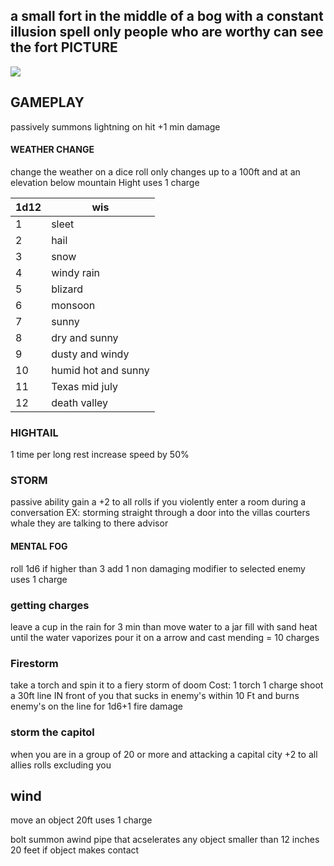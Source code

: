 a small fort in the middle of a bog with a constant illusion spell only people who are worthy can see the fort 
PICTURE
---
![](https://i.imgur.com/AeMt0Za.jpeg)





GAMEPLAY
---
passively summons lightning on hit +1 min damage 
#### WEATHER CHANGE
change the weather on a dice roll only changes up to a 100ft and at an elevation below mountain Hight
uses 1 charge 

| 1d12 | wis                 |
| ---- | ------------------- |
| 1    | sleet               |
| 2    | hail                |
| 3    | snow                |
| 4    | windy rain          |
| 5    | blizard             |
| 6    | monsoon             |
| 7    | sunny               |
| 8    | dry and sunny       |
| 9    | dusty and windy     |
| 10   | humid hot and sunny |
| 11   | Texas mid july      |
| 12   | death valley        |
### HIGHTAIL
1 time per long rest increase speed by 50%

### STORM
passive ability gain a +2 to all rolls if you violently enter a room during a conversation 
EX: storming straight through a door into the villas courters whale they are talking to there advisor 

#### MENTAL FOG 
roll 1d6 if higher than 3 add 1 non damaging modifier to selected enemy uses 1 charge 

### getting charges 
leave a cup in the rain for 3 min than move water to a jar fill with sand heat until the water vaporizes pour it on a arrow and cast mending = 10 charges

### Firestorm 
take a torch and spin it to a fiery storm of doom 
Cost: 1 torch 1 charge 
shoot a  30ft line IN front of you that sucks in enemy's within 10 Ft and burns enemy's on the line for 1d6+1 fire damage 

### storm the capitol
when you are in a group of 20 or more and attacking a capital city +2 to all allies rolls excluding you  

wind 
---
move an object 20ft uses 1 charge

bolt summon awind pipe that acselerates any object smaller than 12 inches 20 feet 
if object makes contact 